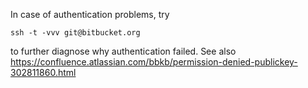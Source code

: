 In case of authentication problems, try
```
ssh -t -vvv git@bitbucket.org
```
to further diagnose why authentication failed.  See also https://confluence.atlassian.com/bbkb/permission-denied-publickey-302811860.html
